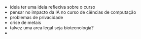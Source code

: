 - ideia ter uma ideia reflexiva sobre o curso
- pensar no impacto da IA no curso de ciências de computação
- problemas de privacidade
- crise de metais
- talvez uma area legal seja biotecnologia?
- 